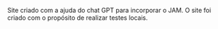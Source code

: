Site criado com a ajuda do chat GPT para incorporar o JAM. O site foi criado com o propósito de realizar testes locais.
